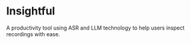 # Insightful
A productivity tool using ASR and LLM technology to help users inspect recordings with ease.
